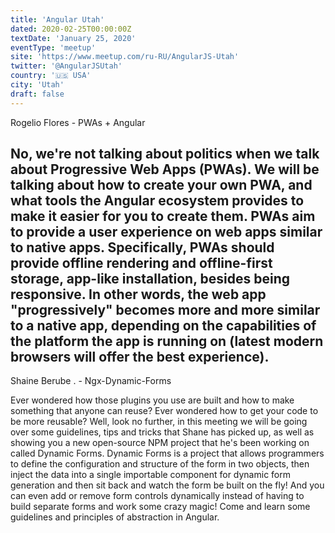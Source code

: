 ```yaml
---
title: 'Angular Utah'
dated: 2020-02-25T00:00:00Z
textDate: 'January 25, 2020'
eventType: 'meetup'
site: 'https://www.meetup.com/ru-RU/AngularJS-Utah'
twitter: '@AngularJSUtah'
country: '🇺🇸 USA'
city: 'Utah'
draft: false
---
```


Rogelio Flores - PWAs + Angular

No, we're not talking about politics when we talk about Progressive Web Apps (PWAs). We will be talking about how to create your own PWA, and what tools the Angular ecosystem provides to make it easier for you to create them. PWAs aim to provide a user experience on web apps similar to native apps. Specifically, PWAs should provide offline rendering and offline-first storage, app-like installation, besides being responsive. In other words, the web app "progressively" becomes more and more similar to a native app, depending on the capabilities of the platform the app is running on (latest modern browsers will offer the best experience).
-----
Shaine Berube . - Ngx-Dynamic-Forms

Ever wondered how those plugins you use are built and how to make something that anyone can reuse? Ever wondered how to get your code to be more reusable? Well, look no further, in this meeting we will be going over some guidelines, tips and tricks that Shane has picked up, as well as showing you a new open-source NPM project that he's been working on called Dynamic Forms. Dynamic Forms is a project that allows programmers to define the configuration and structure of the form in two objects, then inject the data into a single importable component for dynamic form generation and then sit back and watch the form be built on the fly! And you can even add or remove form controls dynamically instead of having to build separate forms and work some crazy magic! Come and learn some guidelines and principles of abstraction in Angular.